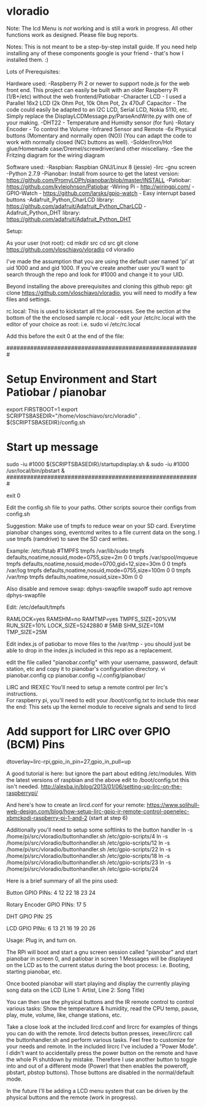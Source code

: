 # vloradio

Note: The lcd Menu is *not* working and is still a work in progress.  All other functions work as designed.  Please file bug reports.

Notes: This is not meant to be a step-by-step install guide.  If you need help installing any of these components google is your friend - that's how I installed them. :)


Lots of Prerequisites:

Hardware used:
-Raspberry Pi 2 or newer to support node.js for the web front end.  This project can easily be built with an older Raspberry Pi (1/B+/etc) without the web frontend/Patiobar
-Character LCD - I used a Parallel 16x2 LCD (2k Ohm Pot, 10k Ohm Pot, 2x 470uF Capacitor - The code could easily be adapted to an I2C LCD, Serial LCD, Nokia 5110, etc.  Simply replace the DisplayLCDMessage.py/ParseAndWrite.py with one of your making.
-DHT22 - Temperature and Humidty sensor (for fun)
-Rotary Encoder - To control the Volume
-Infrared Sensor and Remote
-6x Physical buttons (Momentary and normally open (NO)) (You can adapt the code to work with normally closed (NC) buttons as well).
-Solder/Iron/Hot glue/Homemade case/Dremel/screwdriver/and other miscellany.
-See the Fritzing diagram for the wiring diagram

Software used:
-Raspbian: Raspbian GNU/Linux 8 (jessie)
-lirc
-gnu screen
-Python 2.7.9
-Pianobar:  Install from source to get the latest version: https://github.com/PromyLOPh/pianobar/blob/master/INSTALL
-Patiobar:  https://github.com/kylejohnson/Patiobar
-Wiring Pi - http://wiringpi.com/
-GPIO-Watch - https://github.com/larsks/gpio-watch - Easy interrupt based buttons
-Adafruit_Python_CharLCD library: https://github.com/adafruit/Adafruit_Python_CharLCD
-Adafruit_Python_DHT library: https://github.com/adafruit/Adafruit_Python_DHT

Setup:

As your user (not root):
cd
mkdir src
cd src
git clone https://github.com/vloschiavo/vloradio
cd vloradio

I've made the assumption that you are using the default user named 'pi' at uid 1000 and and gid 1000. If you've create another user you'll want to search through the repo and look for #1000 and change it to your UID.

Beyond installing the above prerequisites and cloning this github repo: git clone https://github.com/vloschiavo/vloradio, you will need to modify a few files and settings.

rc.local:  This is used to kickstart all the processes. See the section at the bottom of the the enclosed sample rc.local - edit your /etc/rc.local with the editor of your choice as root: i.e. sudo vi /etc/rc.local

Add this before the exit 0 at the end of the file:

#########################################################
# Setup Environment and Start Patiobar / pianobar

export FIRSTBOOT=1
export SCRIPTSBASEDIR="/home/vloschiavo/src/vloradio"
. ${SCRIPTSBASEDIR}/config.sh

# Start up message
sudo -iu \#1000 ${SCRIPTSBASEDIR}/startupdisplay.sh &
sudo -iu \#1000 /usr/local/bin/pbstart &
#########################################################

exit 0

Edit the config.sh file to your paths. Other scripts source their configs from config.sh

Suggestion:  Make use of tmpfs to reduce wear on your SD card.  Everytime pianobar changes song, eventcmd writes to a file current data on the song.  I use tmpfs (ramdrive) to save the SD card writes.

Example:
/etc/fstab
#TMPFS
tmpfs   /var/lib/sudo           tmpfs           defaults,noatime,nosuid,mode=0755,size=2m       0 0
tmpfs   /var/spool/mqueue       tmpfs           defaults,noatime,nosuid,mode=0700,gid=12,size=30m       0 0
tmpfs   /var/log                tmpfs           defaults,noatime,nosuid,mode=0755,size=100m     0 0
tmpfs   /var/tmp                tmpfs           defaults,noatime,nosuid,size=30m                0 0


Also disable and remove swap:
dphys-swapfile swapoff
sudo apt remove dphys-swapfile

Edit:
/etc/default/tmpfs

RAMLOCK=yes
RAMSHM=no
RAMTMP=yes
TMPFS_SIZE=20%VM
RUN_SIZE=10%
LOCK_SIZE=5242880 # 5MiB
SHM_SIZE=10M
TMP_SIZE=25M


Edit index.js of patiobar to move files to the /var/tmp - you should just be able to drop in the index.js included in this repo as a replacement.

edit the file called "pianobar.config" with your username, password, default station, etc and copy it to pianobar's configuration directory.
vi pianobar.config
cp pianobar.config ~/.config/pianobar/

LIRC and IREXEC
You'll need to setup a remote control per lirc's instructions.  
For raspberry pi, you'll need to edit your /boot/config.txt to include this near the end:  This sets up the kernel module to receive signals and send to lircd
# Add support for LIRC over GPIO (BCM) Pins
dtoverlay=lirc-rpi,gpio_in_pin=27,gpio_in_pull=up

A good tutorial is here: but ignore the part about editing /etc/modules.  With the latest versions of raspbian and the above edit to /boot/config.txt this isn't needed.
http://alexba.in/blog/2013/01/06/setting-up-lirc-on-the-raspberrypi/

And here's how to create an lircd.conf for your remote:
https://www.solihull-web-design.com/blog/how-setup-lirc-gpio-ir-remote-control-openelec-xbmckodi-raspberry-pi-1-and-2 (start at step 6)

Additionally you'll need to setup some softlinks to the button handler
ln -s /home/pi/src/vloradio/buttonhandler.sh /etc/gpio-scripts/4
ln -s /home/pi/src/vloradio/buttonhandler.sh /etc/gpio-scripts/12
ln -s /home/pi/src/vloradio/buttonhandler.sh /etc/gpio-scripts/22
ln -s /home/pi/src/vloradio/buttonhandler.sh /etc/gpio-scripts/18
ln -s /home/pi/src/vloradio/buttonhandler.sh /etc/gpio-scripts/23
ln -s /home/pi/src/vloradio/buttonhandler.sh /etc/gpio-scripts/24



Here is a brief summary of all the pins used:

Button GPIO PINs:
4
12
22
18
23
24

Rotary Encoder GPIO PINs:
17 
5

DHT GPIO PIN:
25

LCD GPIO PINs:
6
13
21
16
19
20
26

Usage:
Plug in, and turn on.

The RPi will boot and start a gnu screen session called "pianobar" and start pianobar in screen 0, and patiobar in screen 1
Messages will be displayed on the LCD as to the current status during the boot process:
i.e. Booting, starting pianobar, etc.

Once booted pianobar will start playing and display the currently playing song data on the LCD (Line 1: Artist, Line 2: Song Title)

You can then use the physical buttons and the IR remote control to control various tasks: Show the temperature & humidity, read the CPU temp, pause, play, mute, volume, like, change stations, etc.

Take a close look at the included lircd.conf and lircrc for examples of things you can do with the remote.  lircd detects button presses, irexec/lircrc call the buttonhandler.sh and perform various tasks.  Feel free to customize for your needs and remote.  In the included lircrc I've included a "Power Mode".  I didn't want to accidentally press the power button on the remote and have the whole Pi shutdown by mistake.  Therefore I use another button to toggle into and out of a different mode (Power) that then enables the poweroff, pbstart, pbstop buttons).  Those buttons are disabled in the normal/default mode.

In the future I'll be adding a LCD menu system that can be driven by the physical buttons and the remote (work in progress).


